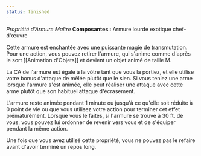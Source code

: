 ```yaml
---
status: finished
---
```

_Propriété d'Armure Maître_
__Composantes :__ Armure lourde exotique chef-d'œuvre

Cette armure est enchantée avec une puissante magie de transmutation. Pour une action, vous pouvez retirer l'armure, qui s'anime comme d'après le sort [[Animation d'Objets]] et devient un objet animé de taille M.

La CA de l'armure est égale à la vôtre tant que vous la portiez, et elle utilise votre bonus d'attaque de mêlée plutôt que le sien. Si vous teniez une arme lorsque l'armure s'est animée, elle peut réaliser une attaque avec cette arme plutôt que son habituel attaque d'écrasement.

L'armure reste animée pendant 1 minute ou jusqu'à ce qu'elle soit réduite à 0 point de vie ou que vous utilisez votre action pour terminer cet effet prématurément. Lorsque vous le faites, si l'armure se trouve à 30 ft. de vous, vous pouvez lui ordonner de revenir vers vous et de s'équiper pendant la même action.

Une fois que vous avez utilisé cette propriété, vous ne pouvez pas le refaire avant d'avoir terminé un repos long.